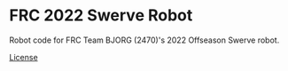 # FRC 2022 Swerve Robot

Robot code for FRC Team BJORG (2470)'s 2022 Offseason Swerve robot.

[License](https://github.com/Team2470/2022-robot/blob/main/LICENSE)


